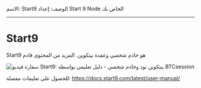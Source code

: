 الاسم: Start9
الوصف: إعداد Start 9 Node الخاص بك

---

# Start9

Start9 هو خادم شخصي وعقدة بيتكوين.
المزيد من المحتوى قادم

![فيديو](https://www.youtube.com/watch؟v=DKBJ3_3ZomU)
سفارة Start9: بيتكوين نود وخادم شخصي - دليل تعليمي بواسطة BTCsession

للحصول على تعليمات مفصلة: https://docs.start9.com/latest/user-manual/